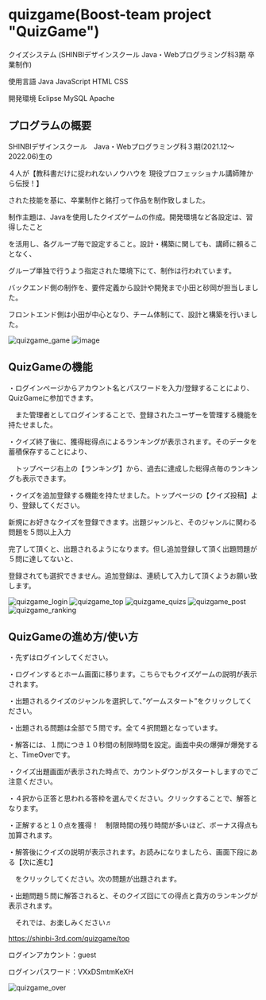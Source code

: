 # quizgame(Boost-team project "QuizGame")
クイズシステム (SHINBIデザインスクール Java・Webプログラミング科3期 卒業制作)

使用言語 Java JavaScript HTML CSS

開発環境 Eclipse MySQL Apache


## プログラムの概要

SHINBIデザインスクール　Java・Webプログラミング科３期(2021.12～2022.06)生の

４人が【教科書だけに捉われないノウハウを 現役プロフェッショナル講師陣から伝授！】

された技能を基に、卒業制作と銘打って作品を制作致しました。

制作主題は、Javaを使用したクイズゲームの作成。開発環境など各設定は、習得したこと

を活用し、各グループ毎で設定すること。設計・構築に関しても、講師に頼ることなく、

グループ単独で行うよう指定された環境下にて、制作は行われています。

バックエンド側の制作を、要件定義から設計や開発まで小田と砂岡が担当しました。

フロントエンド側は小田が中心となり、チーム体制にて、設計と構築を行いました。

![quizgame_game](https://user-images.githubusercontent.com/85378454/173746102-c92f638f-c3b2-4614-98b9-087390452536.png)
![image](https://user-images.githubusercontent.com/96611193/173288323-d64c9249-f8f7-4895-9e25-26066efc2f14.png)




 ## QuizGameの機能
 
 ・ログインページからアカウント名とパスワードを入力/登録することにより、QuizGameに参加できます。
 
 　また管理者としてログインすることで、登録されたユーザーを管理する機能を持たせました。
 
 ・クイズ終了後に、獲得総得点によるランキングが表示されます。そのデータを蓄積保存することにより、
 
 　トップページ右上の【ランキング】から、過去に達成した総得点毎のランキングも表示できます。
  
 ・クイズを追加登録する機能を持たせました。トップページの【クイズ投稿】より、登録してください。
  
   新規にお好きなクイズを登録できます。出題ジャンルと、そのジャンルに関わる問題を５問以上入力
   
   完了して頂くと、出題されるようになります。但し追加登録して頂く出題問題が５問に達してないと、
   
   登録されても選択できません。追加登録は、連続して入力して頂くようお願い致します。
   
   
 ![quizgame_login](https://user-images.githubusercontent.com/85378454/173746143-8f57eeb9-f2d0-43ed-b2bc-aa44c6496f32.png)
![quizgame_top](https://user-images.githubusercontent.com/85378454/173746162-6650004d-8fe0-481f-9e1f-4dfeb17f58e3.png)
![quizgame_quizs](https://user-images.githubusercontent.com/85378454/173746153-9d420b6e-9527-41c7-8fd9-713eed585e5a.png)
![quizgame_post](https://user-images.githubusercontent.com/85378454/173746147-73837edd-7a34-4e0d-800a-f6bc6a0af6f9.png)
![quizgame_ranking](https://user-images.githubusercontent.com/85378454/173746156-bcdebc46-e01d-40a9-83ed-1b28fc875e26.png)
   
    
## QuizGameの進め方/使い方

・先ずはログインしてください。

・ログインするとホーム画面に移ります。こちらでもクイズゲームの説明が表示されます。

・出題されるクイズのジャンルを選択して、”ゲームスタート”をクリックしてください。

・出題される問題は全部で５問です。全て４択問題となっています。

・解答には、１問につき１０秒間の制限時間を設定。画面中央の爆弾が爆発すると、TimeOverです。

・クイズ出題画面が表示された時点で、カウントダウンがスタートしますのでご注意ください。

・４択から正答と思われる答枠を選んでください。クリックすることで、解答となります。

・正解すると１０点を獲得！　制限時間の残り時間が多いほど、ボーナス得点も加算されます。

・解答後にクイズの説明が表示されます。お読みになりましたら、画面下段にある【次に進む】

　をクリックしてください。次の問題が出題されます。
 
・出題問題５問に解答されると、そのクイズ回にての得点と貴方のランキングが表示されます。

　それでは、お楽しみください♬
 
https://shinbi-3rd.com/quizgame/top

ログインアカウント：guest

ログインパスワード：VXxDSmtmKeXH
 



![quizgame_over](https://user-images.githubusercontent.com/85378454/173748237-fcbe49a8-cfb4-40f2-a300-3d22a28ab84f.png)

 
